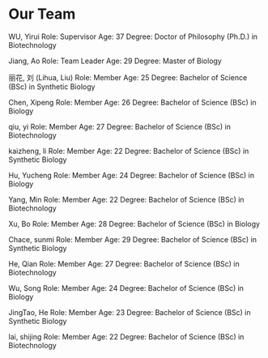 # Our Team

WU, Yirui
Role: Supervisor
Age: 37
Degree: Doctor of Philosophy (Ph.D.) in Biotechnology

Jiang, Ao
Role: Team Leader
Age: 29
Degree: Master of Biology

丽花, 刘 (Lihua, Liu)
Role: Member
Age: 25
Degree: Bachelor of Science (BSc) in Synthetic Biology

Chen, Xipeng
Role: Member
Age: 26
Degree: Bachelor of Science (BSc) in Biology

qiu, yi
Role: Member
Age: 27
Degree: Bachelor of Science (BSc) in Biotechnology

kaizheng, li
Role: Member
Age: 22
Degree: Bachelor of Science (BSc) in Synthetic Biology

Hu, Yucheng
Role: Member
Age: 24
Degree: Bachelor of Science (BSc) in Biology

Yang, Min
Role: Member
Age: 22
Degree: Bachelor of Science (BSc) in Biotechnology

Xu, Bo
Role: Member
Age: 28
Degree: Bachelor of Science (BSc) in Biology

Chace, sunmi
Role: Member
Age: 29
Degree: Bachelor of Science (BSc) in Synthetic Biology

He, Qian
Role: Member
Age: 27
Degree: Bachelor of Science (BSc) in Biotechnology

Wu, Song
Role: Member
Age: 24
Degree: Bachelor of Science (BSc) in Biology

JingTao, He
Role: Member
Age: 23
Degree: Bachelor of Science (BSc) in Synthetic Biology

lai, shijing
Role: Member
Age: 22
Degree: Bachelor of Science (BSc) in Biotechnology
